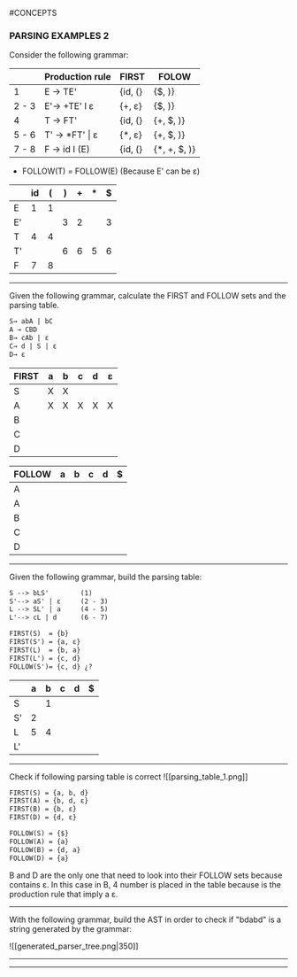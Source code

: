 #CONCEPTS 

### PARSING EXAMPLES 2

Consider the following grammar: 

|       | Production rule | FIRST   | FOLOW         |
| ----- | --------------- | ------- | ------------- |
| 1     | E → TE'         | {id, (} | {$, )}        |
| 2 - 3 | E'→ +TE' l ε    | {+, ε}  | {$, )}        |
| 4     | T → FT'         | {id, (} | {+, $, )}     |
| 5 - 6 | T' → \*FT' \| ε | {\*, ε} | {+, $, )}     |
| 7 - 8 | F → id I (E)    | {id, (} | {\*, +, $, )} |
* FOLLOW(T) = FOLLOW(E) (Because E' can be ε)

|     | id  | (   | )   | +   | *   | $   |
| --- | --- | --- | --- | --- | --- | --- |
| E   | 1   | 1   |     |     |     |     |
| E'  |     |     | 3   | 2   |     | 3   |
| T   | 4   | 4   |     |     |     |     |
| T'  |     |     | 6   | 6   | 5   | 6   |
| F   | 7   | 8   |     |     |     |     |

---

Given the following grammar, calculate the FIRST and FOLLOW sets and the parsing table. 
```txt
S→ abA | bC 
A → CBD 
B→ cAb | ε 
C→ d | S | ε 
D→ ε

```

| FIRST | a   | b   | c   | d   | ε   |
| ----- | --- | --- | --- | --- | --- |
| S     | X   | X   |     |     |     |
| A     | X   | X   | X   | X   | X   |
| B     |     |     |     |     |     |
| C     |     |     |     |     |     |
| D     |     |     |     |     |     |

| FOLLOW | a   | b   | c   | d   | $   |
| ------ | --- | --- | --- | --- | --- |
| A      |     |     |     |     |     |
| A      |     |     |     |     |     |
| B      |     |     |     |     |     |
| C      |     |     |     |     |     |
| D      |     |     |     |     |     |

---

Given the following grammar, build the parsing table: 
```txt
S --> bLS'        (1)
S'--> aS' | ε     (2 - 3)
L --> SL' | a     (4 - 5)
L'--> cL | d      (6 - 7)
```

```txt
FIRST(S)  = {b}
FIRST(S') = {a, ε}
FIRST(L)  = {b, a}
FIRST(L') = {c, d}
FOLLOW(S')= {c, d} ¿?
```

|     | a   | b   | c   | d   | $   |
| --- | --- | --- | --- | --- | --- |
| S   |     | 1   |     |     |     |
| S'  | 2   |     |     |     |     |
| L   | 5   | 4   |     |     |     |
| L'  |     |     |     |     |     |

---

Check if following parsing table is correct
![[parsing_table_1.png]]

```txt
FIRST(S) = {a, b, d}
FIRST(A) = {b, d, ε}
FIRST(B) = {b, ε}
FIRST(D) = {d, ε}

FOLLOW(S) = {$}
FOLLOW(A) = {a}
FOLLOW(B) = {d, a}
FOLLOW(D) = {a}
```

B and D are the only one that need to look into their FOLLOW sets because contains ε. 
In this case in B, 4 number is placed in the table because is the production rule that imply a ε. 

---

With the following grammar, build the AST in order to check if "bdabd" is a string generated by the grammar: 

![[generated_parser_tree.png|350]]

---



---